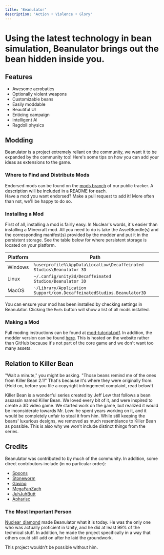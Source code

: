 ```yaml
---
title: 'Beanulator'
description: 'Action • Violence • Glory'
---
```


# Using the latest technology in bean simulation, Beanulator brings out the bean hidden inside you.

## Features
* Awesome acrobatics
* Optionally violent weapons
* Customizable beans
* Easily moddable
* Beautiful UI
* Enticing campaign
* Intelligent AI
* Ragdoll physics

## Modding
Beanulator is a project extremely reliant on the community, we want it to be expanded by the community too! Here's some tips on how you can add your ideas as extensions to the game.

### Where to Find and Distribute Mods
Endorsed mods can be found on the [mods branch](https://github.com/Decaffeinated-Studios/Beanulator/tree/mods) of our public tracker. A description will be included in a README for each.     
Have a mod you want endorsed? Make a pull request to add it! More often than not, we'll be happy to do so. 

### Installing a Mod
First of all, installing a mod is fairly easy. In Nuclear's words, it's easier than installing a Minecraft mod. All you need to do is take the AssetBundle(s) and the corresponding manifest(s) provided by the modder and put it in the persistent storage. See the table below for where persistent storage is located on your platform.

| Platform | Path                                                                  |
|----------|-----------------------------------------------------------------------|
| Windows  | `%userprofile%\AppData\LocalLow\Decaffeinated Studios\Beanulator 3D`  |
| Linux    | `~/.config/unity3d/Decaffeinated Studios/Beanulator 3D`               |
| MacOS    | `~/Library/Application Support/com.DecaffeinatedStudios.Beanulator3D` |

You can ensure your mod has been installed by checking settings in Beanulator. Clicking the `Mods` button will show a list of all mods installed.

### Making a Mod
Full moding instructions can be found at [mod-tutorial.pdf](https://beanulator.tk/mod-tutorial.pdf).
In addition, the modder version can be found [here](https://beanulator.tk/modder.zip). This is hosted on the website rather than GitHub because it's not part of the core game and we don't want too many assets. 

## Relation to Killer Bean
"Wait a minute," you might be asking. "Those beans remind me of the ones from Killer Bean 2.1!"
That's because it's where they were originally from. (Hold on, before you file a copyright infringement complaint, read below!)

Killer Bean is a wonderful series created by Jeff Lew that follows a bean assassin named Killer Bean. We loved every bit of it, and were inspired to create a 3D video game. 
We started work on the game, but realized it would be inconsiderate towards Mr. Lew: he spent years working on it, and it would be completely unfair to steal it from him. 
While still keeping the beans' luxurious designs, we removed as much resemblance to Killer Bean as possible.
This is also why we won't include distinct things from the series. 

## Credits
Beanulator was contributed to by much of the community. In addition, some direct contributors include (in no particular order):
* [Spoons](https://discord.com/users/525333951225528320)
* [Stoneworm](https://discord.com/users/720122607541682199)
* [Gavino](https://discord.com/users/325360190184620032)
* [MegaFanZach](https://discord.com/users/476154217275457546)
* [JuhJuhButt](https://discord.com/users/268138992606773248)
* [Apharisc](https://discord.com/users/394498703877996547)

### The Most Important Person
[Nuclear_diamond](https://discord.com/users/560210323261620243) made Beanulator what it is today. He was the only one who was actually proficient in Unity, and he did at least 99% of the technical stuff. In addition, he made the project specifically in a way that others could still add on after he laid the groundwork.

This project wouldn't be possible without him.

